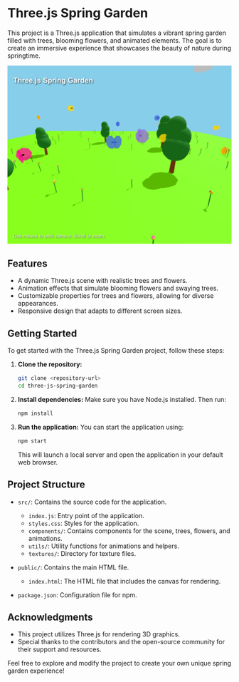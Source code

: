 # Three.js Spring Garden

This project is a Three.js application that simulates a vibrant spring garden filled with trees, blooming flowers, and animated elements. The goal is to create an immersive experience that showcases the beauty of nature during springtime.

<img src="three-js-results.png" alt="Three.js Spring Garden" width="600">

## Features

- A dynamic Three.js scene with realistic trees and flowers.
- Animation effects that simulate blooming flowers and swaying trees.
- Customizable properties for trees and flowers, allowing for diverse appearances.
- Responsive design that adapts to different screen sizes.

## Getting Started

To get started with the Three.js Spring Garden project, follow these steps:

1. **Clone the repository:**
   ```bash
   git clone <repository-url>
   cd three-js-spring-garden
   ```

2. **Install dependencies:**
   Make sure you have Node.js installed. Then run:
   ```bash
   npm install
   ```

3. **Run the application:**
   You can start the application using:
   ```bash
   npm start
   ```
   This will launch a local server and open the application in your default web browser.

## Project Structure

- `src/`: Contains the source code for the application.
  - `index.js`: Entry point of the application.
  - `styles.css`: Styles for the application.
  - `components/`: Contains components for the scene, trees, flowers, and animations.
  - `utils/`: Utility functions for animations and helpers.
  - `textures/`: Directory for texture files.
  
- `public/`: Contains the main HTML file.
  - `index.html`: The HTML file that includes the canvas for rendering.

- `package.json`: Configuration file for npm.

## Acknowledgments

- This project utilizes Three.js for rendering 3D graphics.
- Special thanks to the contributors and the open-source community for their support and resources.

Feel free to explore and modify the project to create your own unique spring garden experience!